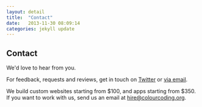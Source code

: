 ```yaml
---
layout: detail
title:  "Contact"
date:   2013-11-30 08:09:14
categories: jekyll update
---
```


## Contact
We'd love to hear from you.

For feedback, requests and reviews, get in touch on [Twitter](http://twitter.com/colour_coding) or [via email](mailto:feedback@colourcoding.org).

We build custom websites starting from $100, and apps starting from $350. If you want to work with us, send us an email at [hire@colourcoding.org](mailto:hire@colourcoding.org).